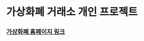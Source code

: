 # 가상화폐 거래소 개인 프로젝트


### [가상화폐 홈페이지 링크](http://ec2-3-34-231-185.ap-northeast-2.compute.amazonaws.com)

